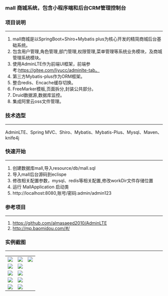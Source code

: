 
### mall 商城系统，包含小程序端和后台CRM管理控制台
### 项目说明
-------------
1. mall商城是以SpringBoot+Shiro+Mybatis plus为核心开发的精简商城后台基础系统。
2. 包含用户管理,角色管理,部门管理,权限管理,菜单管理等系统业务模块，及商城管理系统模块。
3. 使用AdminLTE作为前端UI框架，前端参考:https://gitee.com/liyucc/adminlte-tab。
4. 第三方Mybatis-plus作为ORM框架。
5. 整合redis、Encache缓存切换。
6. FreeMarker模板,页面拆分,封装公共部分。
7. Druid数据源,数据库监控。
8. 集成阿里云oss文件管理。

### 技术选型
-------------
AdminLTE、Spring MVC、Shiro、Mybatis、Mybatis-Plus、Mysql、Maven、knife4j

### 快速开始
-------------
1. 创建数据库mall,导入resource/db/mall.sql
2. 导入mall后台源码到eclispe
3. 修改相关配置参数，mysql、redis等相关配置,修改workDir文件存储位置
4. 运行 MallApplication 启动类
5. http://localhost:8080,账号/密码:admin/admin123

### 参考项目
-------------
1. https://github.com/almasaeed2010/AdminLTE
2. http://mp.baomidou.com/#/

### 实例截图
-------------
<table>
    <tr>
        <td><img src="https://images.gitee.com/uploads/images/2021/0907/141859_cfaa1254_947463.jpeg"/></td>
        <td><img src="https://images.gitee.com/uploads/images/2021/0907/141202_7ae33ee7_947463.jpeg"/></td>
        <td><img src="https://images.gitee.com/uploads/images/2021/0907/141232_73910055_947463.jpeg"/></td>
    </tr>
    <tr>
        <td><img src="https://images.gitee.com/uploads/images/2021/0907/140504_5c25e8d0_947463.jpeg"/></td>
        <td><img src="https://images.gitee.com/uploads/images/2021/0907/140547_3b709ebc_947463.jpeg"/></td>
    </tr>
    <tr>
        <td><img src="https://images.gitee.com/uploads/images/2021/0907/140627_a10e46a3_947463.jpeg"/></td>
        <td><img src="https://images.gitee.com/uploads/images/2021/0907/140610_681f6b56_947463.jpeg"/></td>
    </tr>
	<tr>
        <td><img src="https://images.gitee.com/uploads/images/2021/0907/140600_bcda7638_947463.jpeg"/></td>
        <td><img src="https://images.gitee.com/uploads/images/2021/0907/141106_d2ec0ba2_947463.jpeg"/></td>
    </tr>	 
    <tr>
        <td><img src="https://images.gitee.com/uploads/images/2021/0907/141119_ddbbe6fb_947463.jpeg"/></td>
        <td><img src="https://oscimg.oschina.net/oscnet/up-f886fe19bd820c0efae82f680223cac196c.png"/></td>
    </tr>
</table>
